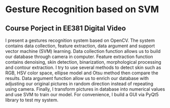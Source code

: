 # Gesture Recognition based on SVM
## Course Porject in EE381 Digital Video
I present a gestures recognition system based on OpenCV. The system contains data collection, feature extraction, data argument and support vector machine (SVM) learning. Data collection function allows us to build our database through camera in computer. Feature extraction function contains denoising, skin detection, binarization, morphological processing and contour extraction. I try to use several methods to detect skin such as RGB, HSV color space, ellipse model and Otsu method then compare the results. Data argument function allow us to enrich our database with adjusting our original pictures in random direction instead of repeating using camera. Finally, I transform pictures in database into numerical values and use SVM to train our model. For convenience, I build a GUI via PyQt5 library to test my system.
